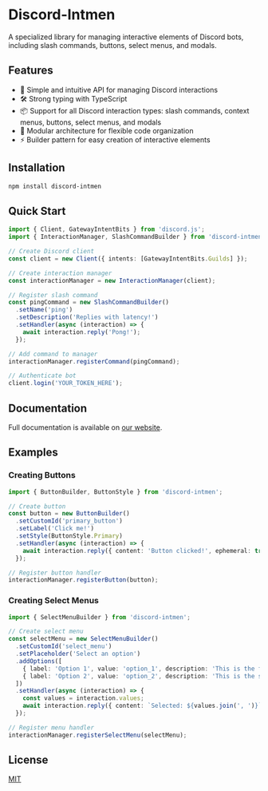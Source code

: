 # Discord-Intmen

A specialized library for managing interactive elements of Discord bots, including slash commands, buttons, select menus, and modals.

## Features

- 🚀 Simple and intuitive API for managing Discord interactions
- 🛠️ Strong typing with TypeScript
- 📦 Support for all Discord interaction types: slash commands, context menus, buttons, select menus, and modals
- 🧩 Modular architecture for flexible code organization
- ⚡ Builder pattern for easy creation of interactive elements

## Installation

```bash
npm install discord-intmen
```

## Quick Start

```typescript
import { Client, GatewayIntentBits } from 'discord.js';
import { InteractionManager, SlashCommandBuilder } from 'discord-intmen';

// Create Discord client
const client = new Client({ intents: [GatewayIntentBits.Guilds] });

// Create interaction manager
const interactionManager = new InteractionManager(client);

// Register slash command
const pingCommand = new SlashCommandBuilder()
  .setName('ping')
  .setDescription('Replies with latency!')
  .setHandler(async (interaction) => {
    await interaction.reply('Pong!');
  });

// Add command to manager
interactionManager.registerCommand(pingCommand);

// Authenticate bot
client.login('YOUR_TOKEN_HERE');
```

## Documentation

Full documentation is available on [our website](https://github.com/yourusername/discord-intmen).

## Examples

### Creating Buttons

```typescript
import { ButtonBuilder, ButtonStyle } from 'discord-intmen';

// Create button
const button = new ButtonBuilder()
  .setCustomId('primary_button')
  .setLabel('Click me!')
  .setStyle(ButtonStyle.Primary)
  .setHandler(async (interaction) => {
    await interaction.reply({ content: 'Button clicked!', ephemeral: true });
  });

// Register button handler
interactionManager.registerButton(button);
```

### Creating Select Menus

```typescript
import { SelectMenuBuilder } from 'discord-intmen';

// Create select menu
const selectMenu = new SelectMenuBuilder()
  .setCustomId('select_menu')
  .setPlaceholder('Select an option')
  .addOptions([
    { label: 'Option 1', value: 'option_1', description: 'This is the first option' },
    { label: 'Option 2', value: 'option_2', description: 'This is the second option' }
  ])
  .setHandler(async (interaction) => {
    const values = interaction.values;
    await interaction.reply({ content: `Selected: ${values.join(', ')}`, ephemeral: true });
  });

// Register menu handler
interactionManager.registerSelectMenu(selectMenu);
```

## License

[MIT](LICENSE) 